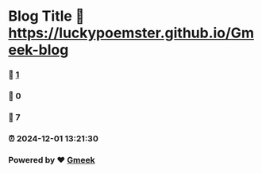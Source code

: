 # Blog Title :link: https://luckypoemster.github.io/Gmeek-blog 
### :page_facing_up: [1](https://luckypoemster.github.io/Gmeek-blog/tag.html) 
### :speech_balloon: 0 
### :hibiscus: 7 
### :alarm_clock: 2024-12-01 13:21:30 
### Powered by :heart: [Gmeek](https://github.com/Meekdai/Gmeek)
